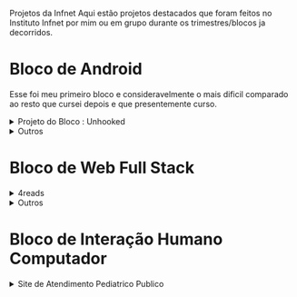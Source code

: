 Projetos da Infnet
Aqui estão projetos destacados que foram feitos no Instituto Infnet por mim ou em grupo durante os trimestres/blocos ja decorridos.

# Bloco de Android
Esse foi meu primeiro bloco e consideravelmente o mais dificil comparado ao resto que cursei depois e que presentemente curso.
<details>
  <summary>Projeto do Bloco : Unhooked</summary>

  ## Link do APK
  https://play.google.com/store/apps/details?id=com.danielgomeslipkin.unhooked.app&pli=1
  
  ## O projeto
  O projeto do bloco consistiu em criar um aplicativo hosteado na Play Store com anuncios, com integração ao Firebase e organizado com a metodologia SCRUM. Esse trabalho, dado a complexidade, devia ser feito em grupo porem devido ao tamanho pequeno da turma e o fato de que minha dupla abandonou a Infnet no meio do processo, tornando ele muito mais arduoso que o esperado. A proposta do aplicativo é basicamente um rastreador de vicios pessoais, como cigarros, com o intuito de auxiliar o usuario para controlar ele.

  <b> NOTE QUE NÃO SOU PROFISSIONAL DE PSICANALISE OU PSICOTERAPIA E QUALQUER DADO IMPERATIVO PRESENTE NO PROJETO É SOMENTE POR RAZÕES DE TESTE E PROTOTIPO. </b>

  ## Funcionalidades Completas
  - Login com Firebase, incluindo a opção de utilizar o Facebook
  - Dados dos Vicios retirados do Firebase Realtime Storage com a biblioteca Retrofit.
  - Dados dos usuarios e os seus vicios armazenados no Firebase Firestore

## Fotos
 Notara que o design é muito arcaico e certas coisas parecem estar desalinhadas, displays como o Grafico linear não aparentam utilidade e certas funcionalidades como vicios customizados do usuario não foram   
 implementados. Talvez revisite no futuro para dar uma aprimorada.

 ### Pagina de Login
<img src="https://i.imgur.com/hmMUjHy.png" width="30%">

### Dashboard
<img src="https://i.imgur.com/nK9cykG.png" width="30%">

### Configuração do Usuario
<img src="https://i.imgur.com/34dScRX.png" width="30%"><br>
Resetar Tudo retira todos os vicios do usuario e os dados relativos

### Pagina dos Vicios
<img src="https://i.imgur.com/Y3eY8zJ.png" width="30%"><br>
Era pra ter uma logo para cada vicio. Ver somente permite o usuario ter uma noção doque se trata, Add(icionar) disponibiliza a integração á conta do usuario.

### Pagina de Customização de Vicio
<img src="https://i.imgur.com/A1ZTvIA.png" width="30%">
<img src="https://i.imgur.com/1KH2TZP.png" width="30%">

### Pagina de Visualização do Vicio
<img src="https://i.imgur.com/NVZXCfO.png" width="30%"><br>
Fatos circulam aleatoriamente, a frase em cima não.<br>

<img src="https://i.imgur.com/yQBq9K4.png" width="30%"><br>
Ao clica Adicionar Uso, voce seleciona uma data e adicione as horas usadas (TV por exemplo) ou unidades usadas (cigarros pro exemplo) naquela data. O aplicativo disponibilizara esses pontos de uso no Grafico e te dara uma Avaliação Geral de acordo com uma media arbitraria. Se por exemplo voce fumou 5 cigarros essa semana, sua avaliação sera "Boa".
</details>

<details>
  <summary>Outros</summary>

  ## Criador de Personagem RPG
  Esse foi um mini-projeto que visava aplicar nosso conhecimento de Intents e a transição entre Atividades/Paginas diferentes no Aplicativo. Eu tive a ideia de criar um criador de personagem para um RPG ficticio. O projeto original não salvava os personagens criados após fechar o aplicativo pela falta de experiencia, por isso adicionei rapidinho uma integração com o sistema de arquivos interno do Android para persistir os dados.

  O codigo esta na ramificação [android_mikes_mmo](https://github.com/Bagelboi/Infnet-Projetos/tree/android_mikes_mmo)

 ### Pagina de Criação
  <img src="https://i.imgur.com/Ot4t6a1.png" width="30%"><br>
  O botão Classe vai para a seleção de Classe, Logo abre uma intent de escolher imagem do dispositivo e mudar a logo em cima do formulario e Creditos vai para a pagina de creditos

  ### Pagina de Seleção de Classe
  <img src="https://i.imgur.com/OZzAmos.png" width="30%"><br>
  As habilidades são marcadas se o nivel determinado na criação iguala ou supera o nivel da habilidade

  ### Pagina de Personagens criados
  <img src="https://i.imgur.com/Kukp6Qn.png" width="30%">
  <img src="https://i.imgur.com/KPfvzMC.png" width="30%"><br>
  O (+) adiciona um personagem novo e a lixeira apaga
  
  ### Pagina de Creditos
  <img src="https://i.imgur.com/XmVVJeJ.png" width="30%">


  ## Aplicativo de Notas
  Esse foi o trabalho final de uma disciplina que visava testar nosso conhecimento de Keystores, Anuncios, Arquivos Criptografados, Autenticação Firebase e Permissões (Principalmente relacionadas á Localização do usuario).

  ### Pagina Pre-Login
  <img src="https://i.imgur.com/QXdEiB6.png" width="30%">
  
  ### Pagina de Login
  <img src="https://i.imgur.com/3em1C9P.png" width="30%">

  ### Pagina de Notas
  <img src="https://i.imgur.com/c1yWg0L.png" width="30%">
  <img src="https://i.imgur.com/acxWkSr.png" width="30%"><br>
  Ao clicar o sifrão, se estivesse integrado o aplicativo á Play Store, um pagamento seria requisitado para comprar a versão premium da secunda figura (Sem anuncios). Mas ao clicar, ja dispõe ela de graça.

  ### Pagina de Criação de Nota
  <img src="https://i.imgur.com/VPLLa7y.png" width="30%"><br>
  O logo de localização pede a permissão de local. Os outros dois logos são para selecionar ou tirar foto para a nota. Ela então é salva como um arquivo criptografado e somente acessivel se o usuario logado for o que criou a nota.
  
</details>

# Bloco de Web Full Stack
<details>
  <summary>4reads</summary>
  
  ## O projeto
  O projeto do bloco consistiu em criar um site full-stack que utilizava o Firebase para atuar como banco de dados e o Vue para gerenciar o MVC.
  A ideia foi um site no estilo de Goodreads, onde você seria recompensado pontos por criticar, comentar, etc sobre os livros e lojistas ofereceriam cupons para quem quisesse gastar esses pontos e ganhar promoções na compra de livros. 
  E por mais que não esta completo tudo tudo tudo, estou bem orgulhoso do resultado inicial. Devo credito pela minha dupla Lucas Dias de Gondra, um estudante de Engenharia de Software com muito potencial.

  ## Funcionalidades Completas
  - Login com Firebase
  - Dados armazenados no Firebase
  - Sistema de criticas e comentarios com likes/dislikes
  - Sistema de pontos e cupons
  - Dados dos Livros retirados da API do OpenLibrary

## Fotos
### Landing Page
<img src="https://i.imgur.com/nOgBtEK.png" width="56%"><br>
<img src="https://i.imgur.com/OeEmeQU.png" width="56%"><br>
### Busca
<img src="https://i.imgur.com/8SBcrfc.png" width="56%"><br>
### Pagina do Livro
<img src="https://i.imgur.com/bJ8kItt.png" width="56%"><br>
<img src="https://i.\imgur.com/bJ8kItt.png" width="56%"><br>
Com criticas<br>
<img src="https://i.imgur.com/JmksKXF.png" width="56%"><br>
### Pagina do Usuario
<img src="https://i.imgur.com/MpfGWJy.png" width="56%"><br>
<img src="https://i.imgur.com/09Zkz7r.png" width="56%"><br>
### Ranking dos Livros
<img src="https://i.imgur.com/6dHJJEc.png" width="56%"><br>
### Pagina de Cupons
O primeiro cupom foi usado pelo usuario logado<br>
<img src="https://i.imgur.com/Xh1F99w.png" width="56%"><br>
</details>
<details>
  <summary>Outros</summary>

  ## Jogo da Memória
  Trabalho final da disciplina de introdução á Javascript. Tem um placar para cada configuração de jogo e um foguinho que muda de rosto no topo dependendo da sua velocidade em acertar os pares.<br>

O codigo esta na ramificação [js_jogo_de_advinha](https://github.com/Bagelboi/Infnet-Projetos/tree/js_jogo_de_advinha)

  
  ### Estado Inicial
  <img src="https://i.imgur.com/5C1SOkr.png" width="56%"><br>
  ### Jogo em Processo
  4 cartas por imagem, 2 cartas por par, 8 cartas total<br>
  <img src="https://i.imgur.com/7n1vMRj.png" width="56%"><br>
  ### Scoreboard em baixo
  <img src="https://i.imgur.com/3i5kbMh.png" width="56%"><br>

## GK Fashion
O projeto final da disciplina de introdução á design de Front-End.<br>

O codigo esta na ramificação [css_loja_de_moda](https://github.com/Bagelboi/Infnet-Projetos/tree/css_loja_de_moda)
### Pagina Inicial
<img src="https://i.imgur.com/GLjxclt.png" width="56%"><br>
<img src="https://i.imgur.com/iGcWub1.png" width="56%"><br>
### Pagina Sobre
<img src="https://i.imgur.com/wKCvFGA.png" width="56%"><br>

  ## Universo do Zé
  O projeto final da disciplina de frameworks de Javascript foram 2 CRUDs basicos feitos em React e Vue. O feito em Vue foi um sistema de encarceramento e o feito em React foi uma loja de armas.<br>

  Os códigos estão nas ramificações<br>
  [js_reactjs_armas](https://github.com/Bagelboi/Infnet-Projetos/tree/js_reactjs_armas)<br>
  [js_vuejs_prisao](https://github.com/Bagelboi/Infnet-Projetos/tree/js_vuejs_prisao)
  
  ### Cadeia do Zé (Vue)
<img src="https://i.imgur.com/hh1n7v7.png" width="56%"><br>
<img src="https://i.imgur.com/N9kQS0D.png" width="56%"><br>
<img src="https://i.imgur.com/9RpPAq1.png" width="56%"><br>
  ### Armamentos do Zé (React)
  <img src="https://i.imgur.com/hh6oLel.png" width="56%"><br>
  <img src="https://i.imgur.com/hjJfQ7t.png" width="56%"><br>
  <img src="https://i.imgur.com/AGzY6OF.png" width="56%"><br>
  </details>

</details>

# Bloco de Interação Humano Computador
<details>
  <summary>Site de Atendimento Pediatrico Publico</summary>
  ## O projeto
  O projeto era um site do governo para gestão de atendimento pediatrico, usando as varias técnicas de IHC como visto no livro da Simone Barbosa. Talvez foi o projeto que mais me forço fora da minha zona de comforto no aspecto de que precisei entrevistar pessoas aleatórias na rua perto dos hospitais para ter uma ideia minima de como funcionava o sistema. 

  ## Documentação
  https://docs.google.com/document/d/1HvHB4ANvCppxleShT7f0dcxb3LtXXGDc4RMps80xtcw/edit?usp=sharing

  ## Protótipo Interativo
  https://www.figma.com/proto/2nAkfGsYK6MW4YBW0vrwR7/Sistema-de-Cadastro-da-Crian%C3%A7a-para-Atendimento-Pediatrico-em-Redes-Publicas

  ## Fotos
</details>
